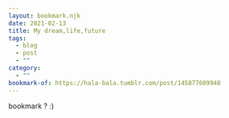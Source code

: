 ```yaml
---
layout: bookmark.njk
date: 2021-02-13
title: My dream,life,future
tags:
  - blog
  - post
  - ""
category:
  - ""
bookmark-of: https://hala-bala.tumblr.com/post/145877609940
---
```

bookmark ? :)
